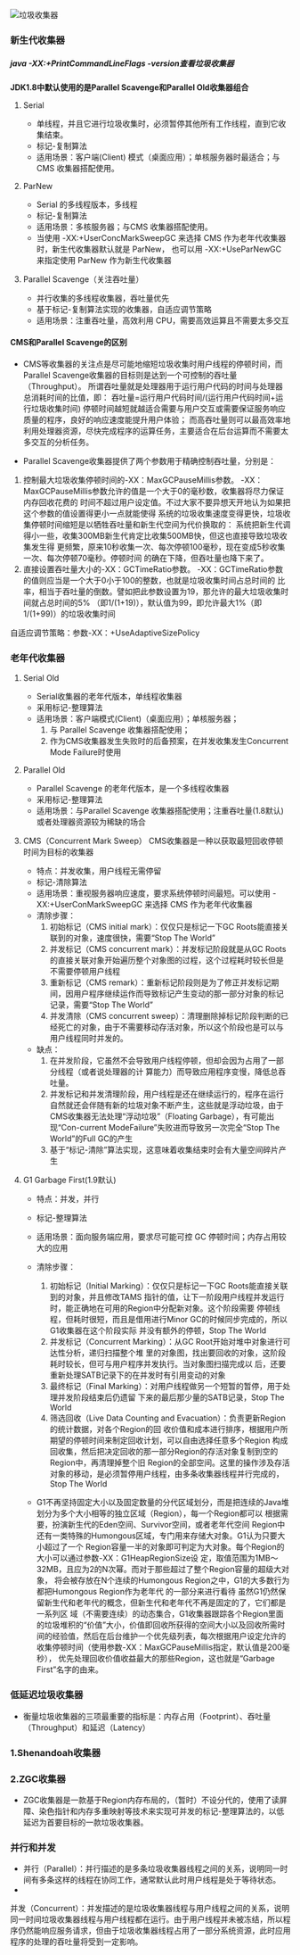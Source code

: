![垃圾收集器](/document/image/垃圾收集器.png)

### 新生代收集器

##### java -XX:+PrintCommandLineFlags -version查看垃圾收集器

**JDK1.8中默认使用的是Parallel Scavenge和Parallel Old收集器组合**

1. Serial
    - 单线程，并且它进行垃圾收集时，必须暂停其他所有工作线程，直到它收集结束。
    - 标记-复制算法
    - 适用场景：客户端(Client) 模式（桌面应用）；单核服务器时最适合；与CMS 收集器搭配使用。

2. ParNew
    - Serial 的多线程版本，多线程
    - 标记-复制算法
    - 适用场景：多核服务器；与CMS 收集器搭配使用。
    - 当使用 -XX:+UserConcMarkSweepGC 来选择 CMS 作为老年代收集器时，新生代收集器默认就是 ParNew， 也可以用 -XX:+UseParNewGC 来指定使用 ParNew 作为新生代收集器

3. Parallel Scavenge（关注吞吐量）
    - 并行收集的多线程收集器，吞吐量优先
    - 基于标记-复制算法实现的收集器，自适应调节策略
    - 适用场景：注重吞吐量，高效利用 CPU，需要高效运算且不需要太多交互

#### CMS和Parallel Scavenge的区别

- CMS等收集器的关注点是尽可能地缩短垃圾收集时用户线程的停顿时间，而Parallel Scavenge收集器的目标则是达到一个可控制的吞吐量（Throughput）。
  所谓吞吐量就是处理器用于运行用户代码的时间与处理器总消耗时间的比值，即： 吞吐量=运行用户代码时间/(运行用户代码时间+运行垃圾收集时间)
  停顿时间越短就越适合需要与用户交互或需要保证服务响应质量的程序，良好的响应速度能提升用户体验； 而高吞吐量则可以最高效率地利用处理器资源，尽快完成程序的运算任务，主要适合在后台运算而不需要太多交互的分析任务。

- Parallel Scavenge收集器提供了两个参数用于精确控制吞吐量，分别是：

1. 控制最大垃圾收集停顿时间的-XX：MaxGCPauseMillis参数。 -XX：MaxGCPauseMillis参数允许的值是一个大于0的毫秒数，收集器将尽力保证内存回收花费的
   时间不超过用户设定值。不过大家不要异想天开地认为如果把这个参数的值设置得更小一点就能使得 系统的垃圾收集速度变得更快，垃圾收集停顿时间缩短是以牺牲吞吐量和新生代空间为代价换取的：
   系统把新生代调得小一些，收集300MB新生代肯定比收集500MB快，但这也直接导致垃圾收集发生得 更频繁，原来10秒收集一次、每次停顿100毫秒，现在变成5秒收集一次、每次停顿70毫秒。停顿时间 的确在下降，但吞吐量也降下来了。
2. 直接设置吞吐量大小的-XX：GCTimeRatio参数。 -XX：GCTimeRatio参数的值则应当是一个大于0小于100的整数，也就是垃圾收集时间占总时间的
   比率，相当于吞吐量的倒数。譬如把此参数设置为19，那允许的最大垃圾收集时间就占总时间的5% （即1/(1+19)），默认值为99，即允许最大1%（即1/(1+99)）的垃圾收集时间

自适应调节策略：参数-XX：+UseAdaptiveSizePolicy

### 老年代收集器

1. Serial Old
    - Serial收集器的老年代版本，单线程收集器
    - 采用标记-整理算法
    - 适用场景：客户端模式(Client)（桌面应用）；单核服务器；
        1. 与 Parallel Scavenge 收集器搭配使用；
        2. 作为CMS收集器发生失败时的后备预案，在并发收集发生Concurrent Mode Failure时使用

2. Parallel Old
    - Parallel Scavenge 的老年代版本，是一个多线程收集器
    - 采用标记-整理算法
    - 适用场景：与Parallel Scavenge 收集器搭配使用；注重吞吐量(1.8默认)或者处理器资源较为稀缺的场合

3. CMS（Concurrent Mark Sweep） CMS收集器是一种以获取最短回收停顿时间为目标的收集器
    - 特点：并发收集，用户线程无需停留
    - 标记-清除算法
    - 适用场景：重视服务器响应速度，要求系统停顿时间最短。可以使用 -XX:+UserConMarkSweepGC 来选择 CMS 作为老年代收集器
    - 清除步骤：
        1. 初始标记（CMS initial mark）：仅仅只是标记一下GC Roots能直接关联到的对象，速度很快，需要“Stop The World”
        2. 并发标记（CMS concurrent mark）：并发标记阶段就是从GC Roots的直接关联对象开始遍历整个对象图的过程，这个过程耗时较长但是不需要停顿用户线程
        3. 重新标记（CMS remark）：重新标记阶段则是为了修正并发标记期间，因用户程序继续运作而导致标记产生变动的那一部分对象的标记记录，需要“Stop The World”
        4. 并发清除（CMS concurrent sweep）：清理删除掉标记阶段判断的已经死亡的对象，由于不需要移动存活对象，所以这个阶段也是可以与用户线程同时并发的。
    - 缺点：
        1. 在并发阶段，它虽然不会导致用户线程停顿，但却会因为占用了一部分线程（或者说处理器的计 算能力）而导致应用程序变慢，降低总吞吐量。
        2. 并发标记和并发清理阶段，用户线程是还在继续运行的，程序在运行自然就还会伴随有新的垃圾对象不断产生，这些就是浮动垃圾，由于CMS收集器无法处理“浮动垃圾”（Floating
           Garbage），有可能出现“Con-current ModeFailure”失败进而导致另一次完全“Stop The World”的Full GC的产生
        3. 基于“标记-清除”算法实现，这意味着收集结束时会有大量空间碎片产生

4. G1 Garbage First(1.9默认)
    - 特点：并发，并行
    - 标记-整理算法
    - 适用场景：面向服务端应用，要求尽可能可控 GC 停顿时间；内存占用较大的应用
    - 清除步骤：
        1. 初始标记（Initial Marking）：仅仅只是标记一下GC Roots能直接关联到的对象，并且修改TAMS 指针的值，让下一阶段用户线程并发运行时，能正确地在可用的Region中分配新对象。这个阶段需要
           停顿线程，但耗时很短，而且是借用进行Minor GC的时候同步完成的，所以G1收集器在这个阶段实际 并没有额外的停顿，Stop The World
        2. 并发标记（Concurrent Marking）：从GC Root开始对堆中对象进行可达性分析，递归扫描整个堆 里的对象图，找出要回收的对象，这阶段耗时较长，但可与用户程序并发执行。当对象图扫描完成以
           后，还要重新处理SATB记录下的在并发时有引用变动的对象
        3. 最终标记（Final Marking）：对用户线程做另一个短暂的暂停，用于处理并发阶段结束后仍遗留 下来的最后那少量的SATB记录，Stop The World
        4. 筛选回收（Live Data Counting and Evacuation）：负责更新Region的统计数据，对各个Region的回
           收价值和成本进行排序，根据用户所期望的停顿时间来制定回收计划，可以自由选择任意多个Region 构成回收集，然后把决定回收的那一部分Region的存活对象复制到空的Region中，再清理掉整个旧
           Region的全部空间。这里的操作涉及存活对象的移动，是必须暂停用户线程，由多条收集器线程并行完成的，Stop The World

    - G1不再坚持固定大小以及固定数量的分代区域划分，而是把连续的Java堆划分为多个大小相等的独立区域（Region），每一个Region都可以 根据需要，扮演新生代的Eden空间、Survivor空间，或者老年代空间
      Region中还有一类特殊的Humongous区域，专门用来存储大对象。G1认为只要大小超过了一个 Region容量一半的对象即可判定为大对象。每个Region的大小可以通过参数-XX：G1HeapRegionSize设
      定，取值范围为1MB～32MB，且应为2的N次幂。而对于那些超过了整个Region容量的超级大对象， 将会被存放在N个连续的Humongous Region之中，G1的大多数行为都把Humongous Region作为老年代
      的一部分来进行看待 虽然G1仍然保留新生代和老年代的概念，但新生代和老年代不再是固定的了，它们都是一系列区
      域（不需要连续）的动态集合，G1收集器跟踪各个Region里面的垃圾堆积的“价值”大小，价值即回收所获得的空间大小以及回收所需时间的经验值，然后在后台维护一个优先级列表，每次根据用户设定允许的收集停顿时间（使用参数-XX：MaxGCPauseMillis指定，默认值是200毫秒），
      优先处理回收价值收益最大的那些Region，这也就是“Garbage First”名字的由来。

### 低延迟垃圾收集器

- 衡量垃圾收集器的三项最重要的指标是：内存占用（Footprint）、吞吐量（Throughput）和延迟（Latency）

### 1.Shenandoah收集器

### 2.ZGC收集器

- ZGC收集器是一款基于Region内存布局的，（暂时）不设分代的，使用了读屏障、染色指针和内存多重映射等技术来实现可并发的标记-整理算法的，以低延迟为首要目标的一款垃圾收集器。

### 并行和并发

- 并行（Parallel）：并行描述的是多条垃圾收集器线程之间的关系，说明同一时间有多条这样的线程在协同工作，通常默认此时用户线程是处于等待状态。
-

并发（Concurrent）：并发描述的是垃圾收集器线程与用户线程之间的关系，说明同一时间垃圾收集器线程与用户线程都在运行。由于用户线程并未被冻结，所以程序仍然能响应服务请求，但由于垃圾收集器线程占用了一部分系统资源，此时应用程序的处理的吞吐量将受到一定影响。


    